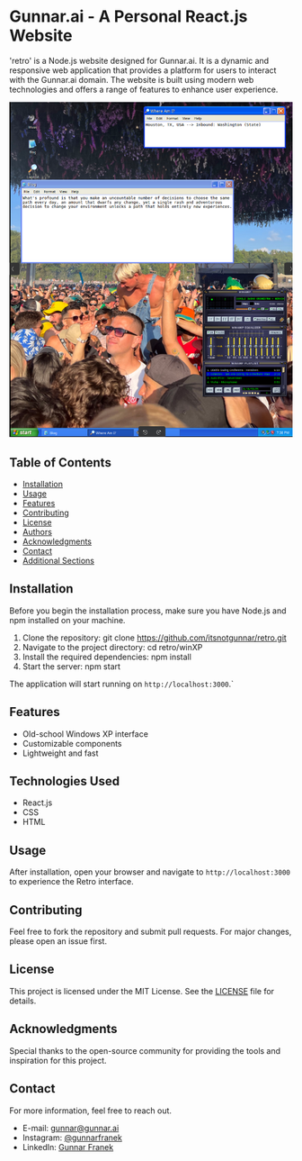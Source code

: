 # Gunnar.ai - A Personal React.js Website

'retro' is a Node.js website designed for Gunnar.ai. It is a dynamic and responsive web application that provides a platform for users to interact with the Gunnar.ai domain. The website is built using modern web technologies and offers a range of features to enhance user experience.

![image](website-example-mvp.png)

## Table of Contents

- [Installation](#installation)
- [Usage](#usage)
- [Features](#features)
- [Contributing](#contributing)
- [License](#license)
- [Authors](#authors)
- [Acknowledgments](#acknowledgments)
- [Contact](#contact)
- [Additional Sections](#additional-sections)

## Installation

Before you begin the installation process, make sure you have Node.js and npm installed on your machine.

1. Clone the repository:
git clone https://github.com/itsnotgunnar/retro.git
2. Navigate to the project directory:
cd retro/winXP
3. Install the required dependencies:
npm install
4. Start the server:
npm start

The application will start running on `http://localhost:3000`.`

## Features
- Old-school Windows XP interface
- Customizable components
- Lightweight and fast

## Technologies Used
- React.js
- CSS
- HTML

## Usage
After installation, open your browser and navigate to `http://localhost:3000` to experience the Retro interface.

## Contributing
Feel free to fork the repository and submit pull requests. For major changes, please open an issue first.

## License
This project is licensed under the MIT License. See the [LICENSE](LICENSE) file for details.

## Acknowledgments
Special thanks to the open-source community for providing the tools and inspiration for this project.

## Contact
For more information, feel free to reach out.
- E-mail: gunnar@gunnar.ai
- Instagram: [@gunnarfranek](https://www.instagram.com/gunnarfranek)
- LinkedIn: [Gunnar Franek](https://linkedin.com/in/gunnarfranek)
